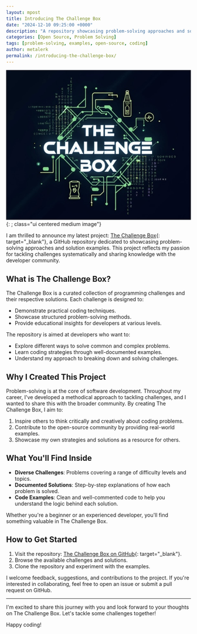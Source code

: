 ```yaml
---
layout: mpost
title: Introducing The Challenge Box
date: "2024-12-10 09:25:00 +0000"
description: "A repository showcasing problem-solving approaches and solution examples for diverse challenges."
categories: [Open Source, Problem Solving]
tags: [problem-solving, examples, open-source, coding]
author: metalerk
permalink: /introducing-the-challenge-box/
---
```


![the challenge box logo](https://github.com/metalerk/the-challenge-box/raw/main/_assets/the_challenge_box_logo.jpg){: ; class="ui centered medium image"}

I am thrilled to announce my latest project: [The Challenge Box](https://github.com/metalerk/the-challenge-box){: target="_blank"}, a GitHub repository dedicated to showcasing problem-solving approaches and solution examples. This project reflects my passion for tackling challenges systematically and sharing knowledge with the developer community.

## What is The Challenge Box?

The Challenge Box is a curated collection of programming challenges and their respective solutions. Each challenge is designed to:

- Demonstrate practical coding techniques.
- Showcase structured problem-solving methods.
- Provide educational insights for developers at various levels.

The repository is aimed at developers who want to:

- Explore different ways to solve common and complex problems.
- Learn coding strategies through well-documented examples.
- Understand my approach to breaking down and solving challenges.

## Why I Created This Project

Problem-solving is at the core of software development. Throughout my career, I've developed a methodical approach to tackling challenges, and I wanted to share this with the broader community. By creating The Challenge Box, I aim to:

1. Inspire others to think critically and creatively about coding problems.
2. Contribute to the open-source community by providing real-world examples.
3. Showcase my own strategies and solutions as a resource for others.

## What You'll Find Inside

- **Diverse Challenges**: Problems covering a range of difficulty levels and topics.
- **Documented Solutions**: Step-by-step explanations of how each problem is solved.
- **Code Examples**: Clean and well-commented code to help you understand the logic behind each solution.

Whether you're a beginner or an experienced developer, you'll find something valuable in The Challenge Box.

## How to Get Started

1. Visit the repository: [The Challenge Box on GitHub](https://github.com/metalerk/the-challenge-box){: target="_blank"}.
2. Browse the available challenges and solutions.
3. Clone the repository and experiment with the examples.

I welcome feedback, suggestions, and contributions to the project. If you're interested in collaborating, feel free to open an issue or submit a pull request on GitHub.

---

I'm excited to share this journey with you and look forward to your thoughts on The Challenge Box. Let's tackle some challenges together!

Happy coding!
